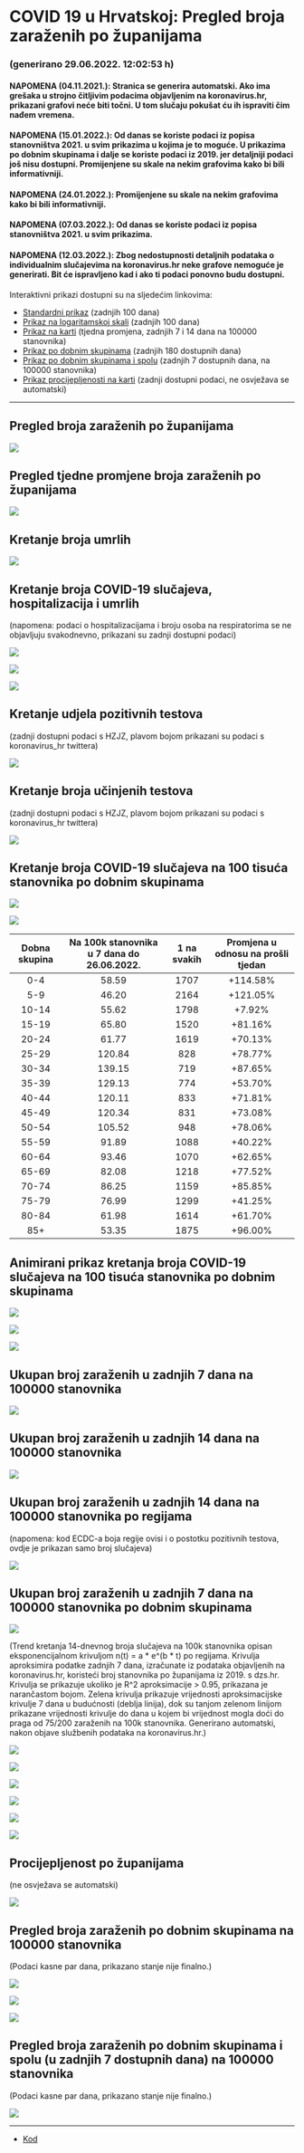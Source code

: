 # COVID 19 u Hrvatskoj: Pregled broja zaraženih po županijama

### (generirano 29.06.2022. 12:02:53 h)

#### NAPOMENA (04.11.2021.): Stranica se generira automatski. Ako ima grešaka u strojno čitljivim podacima objavljenim na koronavirus.hr, prikazani grafovi neće biti točni. U tom slučaju pokušat ću ih ispraviti čim nađem vremena.

#### NAPOMENA (15.01.2022.): Od danas se koriste podaci iz popisa stanovništva 2021. u svim prikazima u kojima je to moguće. U prikazima po dobnim skupinama i dalje se koriste podaci iz 2019. jer detaljniji podaci još nisu dostupni. Promijenjene su skale na nekim grafovima kako bi bili informativniji.

#### NAPOMENA (24.01.2022.): Promijenjene su skale na nekim grafovima kako bi bili informativniji.

#### NAPOMENA (07.03.2022.): Od danas se koriste podaci iz popisa stanovništva 2021. u svim prikazima.

#### NAPOMENA (12.03.2022.): Zbog nedostupnosti detaljnih podataka o individualnim slučajevima na koronavirus.hr neke grafove nemoguće je generirati. Bit će ispravljeno kad i ako ti podaci ponovno budu dostupni.

Interaktivni prikazi dostupni su na sljedećim linkovima:

- [Standardni prikaz](html/index.html) (zadnjih 100 dana)
- [Prikaz na logaritamskoj skali](html/index_log.html) (zadnjih 100 dana)
- [Prikaz na karti](html/index_map.html) (tjedna promjena, zadnjih 7 i 14 dana na 100000 stanovnika)
- [Prikaz po dobnim skupinama](html/index_per_age.html) (zadnjih 180 dostupnih dana)
- [Prikaz po dobnim skupinama i spolu](html/index_pyramid.html) (zadnjih 7 dostupnih dana, na 100000 stanovnika)
- [Prikaz procijepljenosti na karti](html/index_vaccination.html) (zadnji dostupni podaci, ne osvježava se automatski)

-----

## Pregled broja zaraženih po županijama

![](img/2022_06_28_line_plots.png)

## Pregled tjedne promjene broja zaraženih po županijama

![](img/2022_06_28_map.png)

## Kretanje broja umrlih

![](img/2022_06_28_deaths_shaded.png)

## Kretanje broja COVID-19 slučajeva, hospitalizacija i umrlih

(napomena: podaci o hospitalizacijama i broju osoba na respiratorima se ne objavljuju svakodnevno, prikazani su zadnji dostupni podaci)

![](img/2022_06_28_cases_hospitalisations_deaths.png)

![](img/2022_06_28_cases_hospitalisations_deaths_log.png)

![](img/2022_06_28_cases_hospitalisations_deaths_log_age.png)

## Kretanje udjela pozitivnih testova

(zadnji dostupni podaci s HZJZ, plavom bojom prikazani su podaci s koronavirus_hr twittera)

![](img/2022_06_28_percentage_positive_tests.png)

## Kretanje broja učinjenih testova

(zadnji dostupni podaci s HZJZ, plavom bojom prikazani su podaci s koronavirus_hr twittera)

![](img/2022_06_28_num_tests.png)

## Kretanje broja COVID-19 slučajeva na 100 tisuća stanovnika po dobnim skupinama

![](img/2022_06_28_cases_per_age_group_lines.png)

![](img/2022_06_28_cases_per_age_group_lines_log.png)

| Dobna skupina | Na 100k stanovnika u 7 dana do 26.06.2022. | 1 na svakih | Promjena u odnosu na prošli tjedan |
| :-----------: | :----------------: | :---------: | :--------------------------------: |
| 0-4 | 58.59 | 1707 | +114.58% |
| 5-9 | 46.20 | 2164 | +121.05% |
| 10-14 | 55.62 | 1798 | +7.92% |
| 15-19 | 65.80 | 1520 | +81.16% |
| 20-24 | 61.77 | 1619 | +70.13% |
| 25-29 | 120.84 | 828 | +78.77% |
| 30-34 | 139.15 | 719 | +87.65% |
| 35-39 | 129.13 | 774 | +53.70% |
| 40-44 | 120.11 | 833 | +71.81% |
| 45-49 | 120.34 | 831 | +73.08% |
| 50-54 | 105.52 | 948 | +78.06% |
| 55-59 | 91.89 | 1088 | +40.22% |
| 60-64 | 93.46 | 1070 | +62.65% |
| 65-69 | 82.08 | 1218 | +77.52% |
| 70-74 | 86.25 | 1159 | +85.85% |
| 75-79 | 76.99 | 1299 | +41.25% |
| 80-84 | 61.98 | 1614 | +61.70% |
| 85+ | 53.35 | 1875 | +96.00% |
## Animirani prikaz kretanja broja COVID-19 slučajeva na 100 tisuća stanovnika po dobnim skupinama

![](img/2022_06_28anim_aug_1200.gif)

![](img/anim_cases_2022_06_28_vs_2020.gif)

![](img/2022_06_28all_counties_dots.png)

## Ukupan broj zaraženih u zadnjih 7 dana na 100000 stanovnika

![](img/2022_06_28_map_7_day_per_100k.png)

## Ukupan broj zaraženih u zadnjih 14 dana na 100000 stanovnika

![](img/2022_06_28_map_14_day_per_100k.png)

## Ukupan broj zaraženih u zadnjih 14 dana na 100000 stanovnika po regijama

(napomena: kod ECDC-a boja regije ovisi i o postotku pozitivnih testova, ovdje je prikazan samo broj slučajeva)

![](img/2022_06_28_map_14_day_per_100k_region.png)

## Ukupan broj zaraženih u zadnjih 7 dana na 100000 stanovnika po dobnim skupinama

![](img/2022_06_28_map_7_day_per_100k_age_groups.png)

(Trend kretanja 14-dnevnog broja slučajeva na 100k stanovnika opisan eksponencijalnom krivuljom n(t) = a * e^(b * t) po regijama. Krivulja aproksimira podatke zadnjih 7 dana, izračunate iz podataka objavljenih na koronavirus.hr, koristeći broj stanovnika po županijama iz 2019. s dzs.hr. Krivulja se prikazuje ukoliko je R^2 aproksimacije > 0.95, prikazana je narančastom bojom. Zelena krivulja prikazuje vrijednosti aproksimacijske krivulje 7 dana u budućnosti (deblja linija), dok su tanjom zelenom linijom prikazane vrijednosti krivulje do dana u kojem bi vrijednost mogla doći do praga od 75/200 zaraženih na 100k stanovnika. Generirano automatski, nakon objave službenih podataka na koronavirus.hr.)

![](img/2022_06_28_current_Jadranska_Hrvatska.png)

![](img/2022_06_28_current_Panonska_Hrvatska.png)

![](img/2022_06_28_current_Grad_Zagreb.png)

![](img/2022_06_28_current_Sjeverna_Hrvatska.png)

![](img/2022_06_28_current_Republika_Hrvatska.png)

![](img/2022_06_28_cases_hospitalisations_deaths_Republika_Hrvatska.png)

## Procijepljenost po županijama

(ne osvježava se automatski)

![](img/2022_06_28_vaccination.png)

## Pregled broja zaraženih po dobnim skupinama na 100000 stanovnika

(Podaci kasne par dana, prikazano stanje nije finalno.)

![](img/2022_06_28_per_age_group.png)

![](img/2022_06_28_per_age_group_all_0.png)

![](img/2022_06_28_per_age_group_all_1.png)

## Pregled broja zaraženih po dobnim skupinama i spolu (u zadnjih 7 dostupnih dana) na 100000 stanovnika

(Podaci kasne par dana, prikazano stanje nije finalno.)

![](img/2022_06_28_pyramid.png)

-----

- [Kod](https://github.com/ppalasek/covid_plots_croatia)

